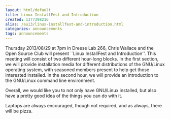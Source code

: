 ```yaml
---
layout: html/default
title: Linux InstallFest and Introduction
created: 1377398216
alias: /au13/linux-installfest-and-introduction.html
categories: announcements
tags: announcements
---
```

Thursday 2013/08/29 at 7pm in Dreese Lab 266, Chris Wallace and the Open Source Club will present ``Linux InstallFest and Introduction''. This meeting will consist of two different hour-long blocks. In the first section, we will provide installation media for different distributions of the GNU/Linux operating system, with seasoned members present to help get those interested installed. In the second hour, we will provide an introduction to the GNU/Linux command line environment.

Overall, we would like you to not only have GNU/Linux installed, but also have a pretty good idea of the things you can do with it.

Laptops are always encouraged, though not required, and as always, there will be pizza.
